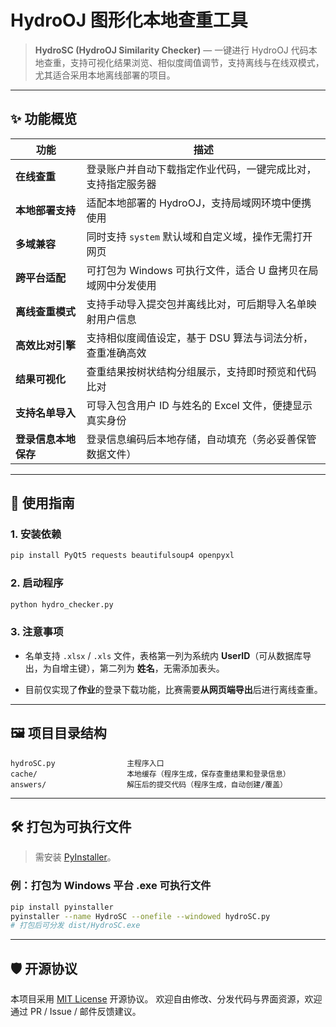 # HydroOJ 图形化本地查重工具

> **HydroSC (HydroOJ Similarity Checker)** — 一键进行 HydroOJ 代码本地查重，支持可视化结果浏览、相似度阈值调节，支持离线与在线双模式，尤其适合采用本地离线部署的项目。

---

## ✨ 功能概览

| 功能           | 描述                                       |
| ------------ | ---------------------------------------- |
| **在线查重**     | 登录账户并自动下载指定作业代码，一键完成比对，支持指定服务器 |
| **本地部署支持**   | 适配本地部署的 HydroOJ，支持局域网环境中便携使用             |
| **多域兼容**     | 同时支持 `system` 默认域和自定义域，操作无需打开网页          |
| **跨平台适配**    | 可打包为 Windows 可执行文件，适合 U 盘拷贝在局域网中分发使用     |
| **离线查重模式**   | 支持手动导入提交包并离线比对，可后期导入名单映射用户信息             |
| **高效比对引擎**   | 支持相似度阈值设定，基于 DSU 算法与词法分析，查重准确高效          |
| **结果可视化**    | 查重结果按树状结构分组展示，支持即时预览和代码比对                |
| **支持名单导入**   | 可导入包含用户 ID 与姓名的 Excel 文件，便捷显示真实身份        |
| **登录信息本地保存** | 登录信息编码后本地存储，自动填充（务必妥善保管数据文件）              |

---

## 🚀 使用指南

### 1. 安装依赖

```bash
pip install PyQt5 requests beautifulsoup4 openpyxl
```

### 2. 启动程序

```bash
python hydro_checker.py
```

### 3. 注意事项

* 名单支持 `.xlsx` / `.xls` 文件，表格第一列为系统内 **UserID**（可从数据库导出，为自增主键），第二列为 **姓名**，无需添加表头。

* 目前仅实现了**作业**的登录下载功能，比赛需要**从网页端导出**后进行离线查重。

---

## 🖼️ 项目目录结构

```
hydroSC.py                主程序入口
cache/                    本地缓存（程序生成，保存查重结果和登录信息）
answers/                  解压后的提交代码（程序生成，自动创建/覆盖）
```

---

## 🛠️ 打包为可执行文件

> 需安装 [PyInstaller](https://pyinstaller.org/)。

### 例：打包为 Windows 平台 .exe 可执行文件

```bash
pip install pyinstaller
pyinstaller --name HydroSC --onefile --windowed hydroSC.py
# 打包后可分发 dist/HydroSC.exe
```

---

## 🛡️ 开源协议

本项目采用 [MIT License](https://opensource.org/license/mit) 开源协议。
欢迎自由修改、分发代码与界面资源，欢迎通过 PR / Issue / 邮件反馈建议。
